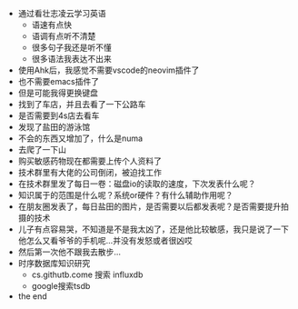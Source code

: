 - 通过看壮志凌云学习英语
    - 语速有点快
    - 语调有点听不清楚
    - 很多句子我还是听不懂
    - 很多语法我表达不出来
- 使用Ahk后，我感觉不需要vscode的neovim插件了
- 也不需要emacs插件了
- 但是可能我得更换键盘
- 找到了车店，并且去看了一下公路车
- 是否需要到4s店去看车
- 发现了盐田的游泳馆
- 不会的东西又增加了，什么是numa
- 去爬了一下山
- 购买敏感药物现在都需要上传个人资料了
- 技术群里有大佬的公司倒闭，被迫找工作
- 在技术群里发了每日一卷：磁盘io的读取的速度，下次发表什么呢？
- 知识属于的范围是什么呢？系统or硬件？有什么辅助作用呢？
- 在朋友圈发表了，每日盐田的图片，是否需要以后都发表呢？是否需要提升拍摄的技术
- 儿子有点容易哭，不知道是不是我太凶了，还是他比较敏感，我只是说了一下他怎么又看爷爷的手机呢...并没有发怒或者很凶哎
- 然后第一次他不跟我去散步...
- 时序数据库知识研究
    - cs.githutb.come 搜索 influxdb
    - google搜索tsdb
- the end